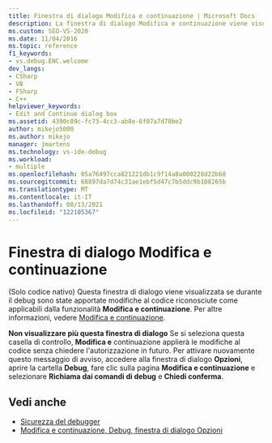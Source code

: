 ```yaml
---
title: Finestra di dialogo Modifica e continuazione | Microsoft Docs
description: La finestra di dialogo Modifica e continuazione viene visualizzata se il codice è stato modificato durante il debug. Informazioni su come controllare se verranno applicate modifiche al codice senza chiedere l'autorizzazione.
ms.custom: SEO-VS-2020
ms.date: 11/04/2016
ms.topic: reference
f1_keywords:
- vs.debug.ENC.welcome
dev_langs:
- CSharp
- VB
- FSharp
- C++
helpviewer_keywords:
- Edit and Continue dialog box
ms.assetid: 4390c09c-fc73-4cc3-ab8e-6f07a7d70be2
author: mikejo5000
ms.author: mikejo
manager: jmartens
ms.technology: vs-ide-debug
ms.workload:
- multiple
ms.openlocfilehash: 05a76497cca821221db1c9f14a8a000228d22b68
ms.sourcegitcommit: 68897da7d74c31ae1ebf5d47c7b5ddc9b108265b
ms.translationtype: MT
ms.contentlocale: it-IT
ms.lasthandoff: 08/13/2021
ms.locfileid: "122105367"
---
```

# <a name="edit-and-continue-dialog-box"></a>Finestra di dialogo Modifica e continuazione
(Solo codice nativo) Questa finestra di dialogo viene visualizzata se durante il debug sono state apportate modifiche al codice riconosciute come applicabili dalla funzionalità **Modifica e continuazione**. Per altre informazioni, vedere [Modifica e continuazione](../debugger/edit-and-continue.md).

 **Non visualizzare più questa finestra di dialogo** Se si seleziona questa casella di controllo, **Modifica e** continuazione applierà le modifiche al codice senza chiedere l'autorizzazione in futuro. Per attivare nuovamente questo messaggio di avviso, accedere alla finestra di dialogo **Opzioni**, aprire la cartella **Debug**, fare clic sulla pagina **Modifica e continuazione** e selezionare **Richiama dai comandi di debug** e **Chiedi conferma**.

## <a name="see-also"></a>Vedi anche
- [Sicurezza del debugger](../debugger/debugger-security.md)
- [Modifica e continuazione, Debug, finestra di dialogo Opzioni](./edit-and-continue.md)